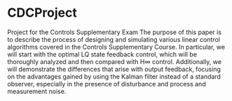 # CDCProject
Project for the Controls Supplementary Exam
The purpose of this paper is to describe the process of designing and simulating various linear control algorithms covered in the Controls Supplementary Course. In particular, we will start with the optimal LQ state feedback control, which will be thoroughly analyzed and then compared with H∞ control. Additionally, we will demonstrate the differences that arise with output feedback, focusing on the advantages gained by using the Kalman filter instead of a standard observer, especially in the presence of disturbance and process and measurement noise.
